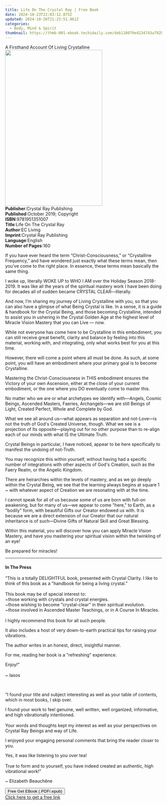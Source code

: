 ```yaml
---
title: Life On The Crystal Ray | Free Book
date: 2024-10-23T22:03:12.875Z
updated: 2024-10-26T21:23:51.961Z
categories:
  - Body, Mind & Spirit
thumbnail: https://thmb-001-ebook.techidaily.com/deb118079e4234743a792b115134b2e199dfb79b85f7d67d7a1c2abfd9c2cc47.jpg
---
```

<main id="book-container">
  <div class="flex flex-col">
    <div class="book-brief flex-1 py-6 px-4 sm:p-6 md:py-10 md:px-8">
      <!-- brief-->
      <div class="book-brief-main">
        A Firsthand Account Of Living Crystalline
      </div>
    </div>
    <div
      class="book-meta-info flex-1 grid gap-4 col-start-1 col-end-3 row-start-1 sm:mb-6 sm:grid-cols-4 lg:gap-6 lg:col-start-2 lg:row-end-6 lg:row-span-6 lg:mb-0"
    >
      <div
        class="book-meta-info-left place-content-center mt-4 p-4 text-sm leading-6 col-start-2 col-span-2 dark:text-slate-400"
      >
        <img
          class="w-full h-500 object-cover rounded-lg sm:h-255 sm:col-span-2 lg:col-span-full"
          src="https://img-001-ebook.techidaily.com/6bfdee7092cbba5a8f71a01d568b21100cd03dfb63094e623aecc2692501e012.jpg"
          alt=""
          width="312"
          height="500"
        />
      </div>
      <div
        class="book-meta-info-right mt-2 col-start-1 row-start-2 col-span-3 self-center"
      >
        <!-- meta data  -->
        <div class="flex flex-col px-4 md:px-8">
          <div class="flex-1">
            <strong>Publisher</strong>:<span class="px-2"
              >Crystal Ray Publishing</span
            >
          </div>
          <div class="flex-1">
            <strong>Published</strong>:<span class="px-2"
              >October 2019; Copyright</span
            >
          </div>
          <div class="flex-1">
            <strong>ISBN</strong>:<span class="px-2">9781951351007</span>
          </div>
          <div class="flex-1">
            <strong>Title</strong>:<span class="px-2"
              >Life On The Crystal Ray</span
            >
          </div>
          <div class="flex-1">
            <strong>Author</strong>:<span class="px-2">EC Living</span>
          </div>
          <div class="flex-1">
            <strong>Imprint</strong>:<span class="px-2"
              >Crystal Ray Publishing</span
            >
          </div>
          <div class="flex-1">
            <strong>Language</strong>:<span class="px-2">English</span>
          </div>
          <div class="flex-1">
            <strong>Number of Pages</strong>:<span class="px-2">160</span>
          </div>
        </div>
      </div>
    </div>
    <div class="book-description flex-1 py-6 px-4 sm:p-6 md:py-10 md:px-8">
      <div class="book-description-main">
        <div accordion-content="" id="description">
          <p>
            If you have ever heard the term “Christ-Consciousness,” or
            “Crystalline Frequency,” and have wondered just exactly what these
            terms mean, then you’ve come to the right place.&nbsp;In essence,
            these terms mean basically the same thing.
          </p>
          <p>
            I woke up, literally WOKE UP to WHO I AM over the Holiday Season
            2018-2019. It was like all the years of the spiritual mastery work I
            have been doing for decades all of sudden became CRYSTAL
            CLEAR—literally.
          </p>
          <p>
            And now, I’m sharing my journey of Living Crystalline with you, so
            that you can also have a glimpse of what Being Crystal is like. In a
            sense, it is a guide &amp; handbook for the Crystal Being, and those
            becoming Crystalline, intended to assist you in ushering in the
            Crystal Golden Age at the highest level of Miracle Vision Mastery
            that you can Live —&nbsp;now.
          </p>
          <p>
            While not everyone has come here to be Crystalline in this
            embodiment, you can still receive great benefit, clarity and balance
            by feeling into this material, working with, and integrating, only
            what works best for you at this time.
          </p>
          <p>
            However, there will come a point where all must be done. As such, at
            some point, you will have an embodiment where your primary goal is
            to become Crystalline.&nbsp;
          </p>
          <p>
            Mastering the Christ-Consciousness in THIS embodiment ensures the
            Victory of your own Ascension, either at the close of your current
            embodiment, or the one where you DO eventually come to master this.
          </p>
          <p>
            No matter who we are or what archetypes we identify with—Angels,
            Cosmic Beings, Ascended Masters, Faeries, Archangels—we are still
            Beings of Light, Created Perfect, Whole and Complete by God.
          </p>
          <p>
            What we see all around us—what appears as separation and not-Love—is
            not the truth of God's Created Universe, though. What we see is a
            projection of Its opposite—playing out for no other purpose than to
            re-align each of our minds with what IS the Ultimate Truth.
          </p>
          <p>
            Crystal Beings in particular, I have noticed, appear to be here
            specifically to manifest the undoing of not-Truth.
          </p>
          <p>
            You may recognize this within yourself, without having had a
            specific number of integrations with other aspects of God's
            Creation, such as the Faery Realm, or the Angelic Kingdom.
          </p>
          <p>
            There are heirarchies within the levels of mastery, and as we go
            deeply within the Crystal Being, we see that the learning always
            begins at square 1 ~ with whatever aspect of Creation we are
            resonating with at the time.
          </p>
          <p>
            I cannot speak for all of us because some of us are born with
            full-on awakening, but for many of us—we appear to come "here," to
            Earth, as a "bodily" form, with beautiful Gifts our Creator endowed
            us with. It is because we are a direct extension of our Creator that
            our natural inheritance is of such—Divine Gifts of Natural Skill and
            Great Blessing.
          </p>
          <p>
            Within this material, you will discover how you can apply Miracle
            Vision Mastery, and have you mastering your spiritual vision within
            the twinkling of an eye!&nbsp;
          </p>
          <p>Be prepared for miracles!</p>
        </div>
        <div class="accordion-fader"></div>
      </div>
    </div>
    <div class="book-excerpts flex-1 py-6 px-4 sm:p-6 md:py-10 md:px-8">
      <!-- excerpts-->
      <div class="book-excerpts-main">
        <hr />
        <h4 class="placeholder placeholder-heading">
          <span>In The Press</span>
        </h4>
        <p></p>
        <p>
          “This is a totally DELIGHTFUL book, presented with Crystal Clarity. I
          like to think of this book as a "handbook for being a living
          crystal.”<br /><br />This book may be of special interest to:<br />~those
          working with crystals and crystal energies.<br />~those wishing to
          become "crystal-clear" in their spiritual evolution.<br />~those
          involved in Ascended Master Teachings, or in A Course In Miracles.<br /><br />I
          highly recommend this book for all such people.
        </p>
        <p>
          It also includes a host of very down-to-earth practical tips for
          raising your vibrations.
        </p>
        <p>The author writes in an honest, direct, insightful manner.</p>
        <p>For me, reading her book is a "refreshing" experience.</p>
        <p>Enjoy!”<br /><br />~ Iasos</p>
        <p>&nbsp;</p>
        <p>
          “I found your title and subject interesting as well as your table of
          contents, which in most books, I skip over.
        </p>
        <p>
          I found your work to feel genuine, well written, well organized,
          informative, and high vibrationally intentioned.&nbsp;<br /><br />Your
          words and thoughts kept my interest as well as your perspectives on
          Crystal Ray Beings and way of Life.
        </p>
        <p>
          I enjoyed your engaging personal comments that bring the reader closer
          to you.
        </p>
        <p>
          Yes, it was like listening to you over tea!&nbsp;<br /><br />True to
          form and to yourself, you have indeed created an authentic, high
          vibrational work!”
        </p>
        <p>~ Elizabeth Beauchêne</p>
        <p></p>
      </div>
    </div>
    <div
      class="book-about-author flex-1 py-6 px-4 sm:p-6 md:py-10 md:px-8"
    ></div>
    <div class="book-free-get flex-1 py-6 px-4 sm:p-6 md:py-10 md:px-8">
      <button
        id="btn-free-get"
        class="bg-blue-500 hover:bg-blue-700 text-white font-bold py-2 px-4 rounded"
      >
        Free Get EBook (.PDF/.epub)
      </button>
      <div id="countdown-display" class="px-2 text-lg mt-2"></div>
      <a
        id="free-link"
        class="hidden bg-blue-500 hover:bg-blue-700 text-white font-bold py-2 px-4 rounded"
        href="https://www.ebooks.com/en-us/book/209881490/life-on-the-crystal-ray/ec-living/"
        target="_blank"
        >Click here to get a free link</a
      >
    </div>
    <script>
      let countdownTime = 0;
      let countdownInterval = null;
      document
        .getElementById('btn-free-get')
        .addEventListener('click', startCountdown);
      function startCountdown() {
        countdownTime = new Date().getTime() + 60000 * 3;
        countdownInterval = setInterval(updateCountdown, 1000);
        document.getElementById('btn-free-get').disabled = true;
        document
          .getElementById('btn-free-get')
          .classList.add('bg-gray-500', 'cursor-not-allowed');
      }
      function updateCountdown() {
        let currentTime = new Date().getTime();
        let timeLeft = countdownTime - currentTime;
        let secondsLeft = Math.floor(timeLeft / 1000);
        document.getElementById('countdown-display').innerHTML =
          `Remaining time: ${secondsLeft} seconds.`;
        if (secondsLeft <= 0) {
          clearInterval(countdownInterval);
          document.getElementById('btn-free-get').classList.add('hidden');
          document.getElementById('free-link').classList.remove('hidden');
          document.getElementById('countdown-display').innerHTML = '';
        }
      }
    </script>
  </div>
</main>

<ins class="adsbygoogle"
      style="display:block"
      data-ad-client="ca-pub-7571918770474297"
      data-ad-slot="8358498916"
      data-ad-format="auto"
      data-full-width-responsive="true"></ins>
    